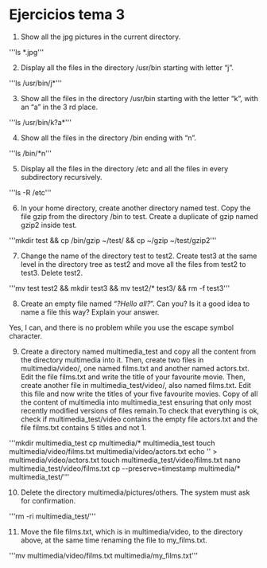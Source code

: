 # Ejercicios tema 3

1. Show all the jpg pictures in the current directory.

'''ls *.jpg'''


2. Display all the files in the directory /usr/bin starting with letter “j”.

'''ls /usr/bin/j*'''


3. Show all the files in the directory /usr/bin starting with the letter “k”, with an “a”
in the 3 rd place.

'''ls /usr/bin/k?a*'''


4. Show all the files in the directory /bin ending with “n”.

'''ls /bin/*n'''


5. Display all the files in the directory /etc and all the files in every subdirectory
recursively.

'''ls -R /etc'''


6. In your home directory, create another directory named test. Copy the file gzip from
the directory /bin to test. Create a duplicate of gzip named gzip2 inside test.

'''mkdir test && cp /bin/gzip ~/test/ && cp ~/gzip ~/test/gzip2'''


7. Change the name of the directory test to test2. Create test3 at the same level in
the directory tree as test2 and move all the files from test2 to test3. Delete test2.

'''mv test test2 && mkdir test3 && mv test2/* test3/ && rm -f test3'''


8. Create an empty file named “*?Hello all?*”. Can you? Is it a good idea to name a file
this way? Explain your answer.

Yes, I can, and there is no problem while you use the escape symbol character.


9. Create a directory named multimedia_test and copy all the content from the
directory multimedia into it. Then, create two files in multimedia/video/, one
named films.txt and another named actors.txt. Edit the file films.txt and write
the title of your favourite movie. Then, create another file in multimedia_test/video/,
also named films.txt. Edit this file and now write the titles of your five favourite movies.
Copy of all the content of multimedia into multimedia_test ensuring that
only most recently modified versions of files remain.To check that
everything is ok, check if multimedia_test/video contains the empty file
actors.txt and the file films.txt contains 5 titles and not 1.

'''mkdir multimedia_test
cp multimedia/* multimedia_test
touch multimedia/video/films.txt multimedia/video/actors.txt
echo '<your prefer film>' > multimedia/video/actors.txt
touch multimedia_test/video/films.txt
nano multimedia_test/video/films.txt
cp --preserve=timestamp multimedia/* multimedia_test/'''


10. Delete the directory multimedia/pictures/others. The system must ask for
confirmation.

'''rm -ri multimedia_test/'''


11. Move the file films.txt, which is in multimedia/video, to the directory above,
at the same time renaming the file to my_films.txt.

'''mv multimedia/video/films.txt multimedia/my_films.txt'''

